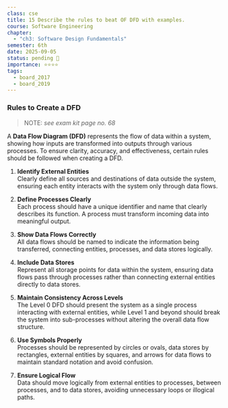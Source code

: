 ```yaml
---
class: cse
title: 15 Describe the rules to beat OF DFD with examples.
course: Software Engineering
chapter:
  - "ch3: Software Design Fundamentals"
semester: 6th
date: 2025-09-05
status: pending 🛑
importance: ⭐⭐⭐⭐
tags:
  - board_2017
  - board_2019
---
```


### **Rules to Create a DFD**

> NOTE: _see exam kit page no. 68_

A **Data Flow Diagram (DFD)** represents the flow of data within a system, showing how inputs are transformed into outputs through various processes. To ensure clarity, accuracy, and effectiveness, certain rules should be followed when creating a DFD.

1. **Identify External Entities**  
    Clearly define all sources and destinations of data outside the system, ensuring each entity interacts with the system only through data flows.
    
2. **Define Processes Clearly**  
    Each process should have a unique identifier and name that clearly describes its function. A process must transform incoming data into meaningful output.
    
3. **Show Data Flows Correctly**  
    All data flows should be named to indicate the information being transferred, connecting entities, processes, and data stores logically.
    
4. **Include Data Stores**  
    Represent all storage points for data within the system, ensuring data flows pass through processes rather than connecting external entities directly to data stores.
    
5. **Maintain Consistency Across Levels**  
    The Level 0 DFD should present the system as a single process interacting with external entities, while Level 1 and beyond should break the system into sub-processes without altering the overall data flow structure.
    
6. **Use Symbols Properly**  
    Processes should be represented by circles or ovals, data stores by rectangles, external entities by squares, and arrows for data flows to maintain standard notation and avoid confusion.
    
7. **Ensure Logical Flow**  
    Data should move logically from external entities to processes, between processes, and to data stores, avoiding unnecessary loops or illogical paths.
